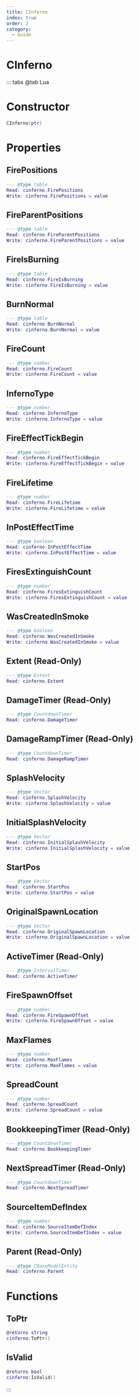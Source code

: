 ```yaml
---
title: CInferno
index: true
order: 2
category:
  - Guide
---
```


# CInferno

::: tabs
@tab Lua
# Constructor
```lua
CInferno(ptr)
```
# Properties
## FirePositions 
```lua
--- @type table
Read: cinferno.FirePositions
Write: cinferno.FirePositions = value
```
## FireParentPositions 
```lua
--- @type table
Read: cinferno.FireParentPositions
Write: cinferno.FireParentPositions = value
```
## FireIsBurning 
```lua
--- @type table
Read: cinferno.FireIsBurning
Write: cinferno.FireIsBurning = value
```
## BurnNormal 
```lua
--- @type table
Read: cinferno.BurnNormal
Write: cinferno.BurnNormal = value
```
## FireCount 
```lua
--- @type number
Read: cinferno.FireCount
Write: cinferno.FireCount = value
```
## InfernoType 
```lua
--- @type number
Read: cinferno.InfernoType
Write: cinferno.InfernoType = value
```
## FireEffectTickBegin 
```lua
--- @type number
Read: cinferno.FireEffectTickBegin
Write: cinferno.FireEffectTickBegin = value
```
## FireLifetime 
```lua
--- @type number
Read: cinferno.FireLifetime
Write: cinferno.FireLifetime = value
```
## InPostEffectTime 
```lua
--- @type boolean
Read: cinferno.InPostEffectTime
Write: cinferno.InPostEffectTime = value
```
## FiresExtinguishCount 
```lua
--- @type number
Read: cinferno.FiresExtinguishCount
Write: cinferno.FiresExtinguishCount = value
```
## WasCreatedInSmoke 
```lua
--- @type boolean
Read: cinferno.WasCreatedInSmoke
Write: cinferno.WasCreatedInSmoke = value
```
## Extent (Read-Only)
```lua
--- @type Extent
Read: cinferno.Extent
```
## DamageTimer (Read-Only)
```lua
--- @type CountdownTimer
Read: cinferno.DamageTimer
```
## DamageRampTimer (Read-Only)
```lua
--- @type CountdownTimer
Read: cinferno.DamageRampTimer
```
## SplashVelocity 
```lua
--- @type Vector
Read: cinferno.SplashVelocity
Write: cinferno.SplashVelocity = value
```
## InitialSplashVelocity 
```lua
--- @type Vector
Read: cinferno.InitialSplashVelocity
Write: cinferno.InitialSplashVelocity = value
```
## StartPos 
```lua
--- @type Vector
Read: cinferno.StartPos
Write: cinferno.StartPos = value
```
## OriginalSpawnLocation 
```lua
--- @type Vector
Read: cinferno.OriginalSpawnLocation
Write: cinferno.OriginalSpawnLocation = value
```
## ActiveTimer (Read-Only)
```lua
--- @type IntervalTimer
Read: cinferno.ActiveTimer
```
## FireSpawnOffset 
```lua
--- @type number
Read: cinferno.FireSpawnOffset
Write: cinferno.FireSpawnOffset = value
```
## MaxFlames 
```lua
--- @type number
Read: cinferno.MaxFlames
Write: cinferno.MaxFlames = value
```
## SpreadCount 
```lua
--- @type number
Read: cinferno.SpreadCount
Write: cinferno.SpreadCount = value
```
## BookkeepingTimer (Read-Only)
```lua
--- @type CountdownTimer
Read: cinferno.BookkeepingTimer
```
## NextSpreadTimer (Read-Only)
```lua
--- @type CountdownTimer
Read: cinferno.NextSpreadTimer
```
## SourceItemDefIndex 
```lua
--- @type number
Read: cinferno.SourceItemDefIndex
Write: cinferno.SourceItemDefIndex = value
```
## Parent (Read-Only)
```lua
--- @type CBaseModelEntity
Read: cinferno.Parent
```
# Functions
## ToPtr
```lua
@returns string
cinferno:ToPtr()
```
## IsValid
```lua
@returns bool
cinferno:IsValid()
```

:::